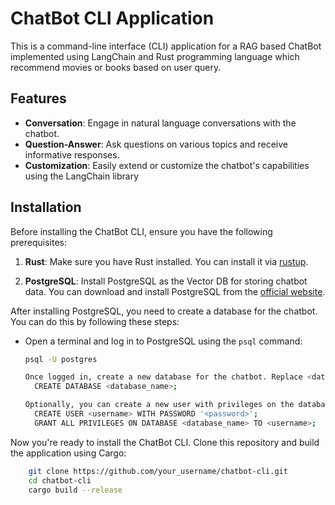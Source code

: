 # ChatBot CLI Application
This is a command-line interface (CLI) application for a RAG based ChatBot implemented using LangChain and Rust programming language which recommend movies or books based on user query.

## Features

- **Conversation**: Engage in natural language conversations with the chatbot.
- **Question-Answer**: Ask questions on various topics and receive informative responses.
- **Customization**: Easily extend or customize the chatbot's capabilities using the LangChain library

## Installation

Before installing the ChatBot CLI, ensure you have the following prerequisites:

1. **Rust**: Make sure you have Rust installed. You can install it via [rustup](https://www.rust-lang.org/tools/install).

2. **PostgreSQL**: Install PostgreSQL as the Vector DB for storing chatbot data. You can download and install PostgreSQL from the [official website](https://www.postgresql.org/download/).

After installing PostgreSQL, you need to create a database for the chatbot. You can do this by following these steps:


- Open a terminal and log in to PostgreSQL using the `psql` command:
  
  ```bash
  psql -U postgres

  Once logged in, create a new database for the chatbot. Replace <database_name> with your desired database name:
    CREATE DATABASE <database_name>;

  Optionally, you can create a new user with privileges on the database. Replace <username> and <password> with your desired username and password:
    CREATE USER <username> WITH PASSWORD '<password>';
    GRANT ALL PRIVILEGES ON DATABASE <database_name> TO <username>;

Now you're ready to install the ChatBot CLI. Clone this repository and build the application using Cargo:
```bash
    git clone https://github.com/your_username/chatbot-cli.git
    cd chatbot-cli
    cargo build --release

